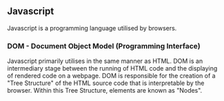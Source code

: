 ## Javascript

Javascript is a programming language utilised by browsers.

### DOM - Document Object Model (Programming Interface)
Javascript primarily utilises <tags> in the same manner as HTML.
DOM is an intermediary stage between the running of HTML code and the displaying of rendered code on a webpage. DOM is responsible for the creation of a "Tree Structure" of the HTML source code that is interpretable by the browser.
Within this Tree Structure, elements are known as "Nodes".